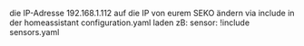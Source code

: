 die IP-Adresse 192.168.1.112 auf die IP von eurem SEKO ändern
via include in der homeassistant configuration.yaml laden zB:
sensor: !include sensors.yaml
